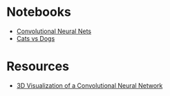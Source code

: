 
# Notebooks

- [Convolutional Neural Nets]()
- [Cats vs Dogs]()

# Resources

- [3D Visualization of a Convolutional Neural Network](http://scs.ryerson.ca/~aharley/vis/conv/)
